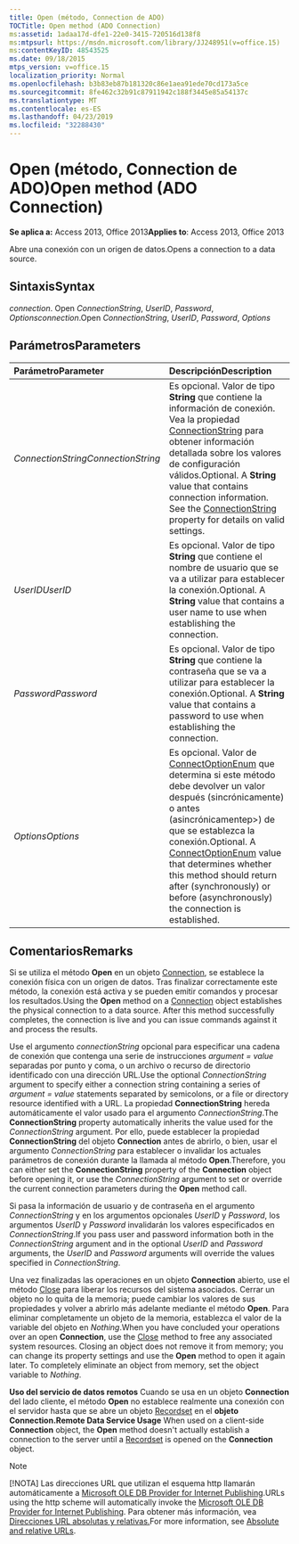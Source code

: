 ```yaml
---
title: Open (método, Connection de ADO)
TOCTitle: Open method (ADO Connection)
ms:assetid: 1adaa17d-dfe1-22e0-3415-720516d138f8
ms:mtpsurl: https://msdn.microsoft.com/library/JJ248951(v=office.15)
ms:contentKeyID: 48543525
ms.date: 09/18/2015
mtps_version: v=office.15
localization_priority: Normal
ms.openlocfilehash: b3b83eb87b181320c86e1aea91ede70cd173a5ce
ms.sourcegitcommit: 8fe462c32b91c87911942c188f3445e85a54137c
ms.translationtype: MT
ms.contentlocale: es-ES
ms.lasthandoff: 04/23/2019
ms.locfileid: "32288430"
---
```

# <a name="open-method-ado-connection"></a><span data-ttu-id="b5024-102">Open (método, Connection de ADO)</span><span class="sxs-lookup"><span data-stu-id="b5024-102">Open method (ADO Connection)</span></span>

<span data-ttu-id="b5024-103">**Se aplica a:** Access 2013, Office 2013</span><span class="sxs-lookup"><span data-stu-id="b5024-103">**Applies to**: Access 2013, Office 2013</span></span>
 
<span data-ttu-id="b5024-104">Abre una conexión con un origen de datos.</span><span class="sxs-lookup"><span data-stu-id="b5024-104">Opens a connection to a data source.</span></span>

## <a name="syntax"></a><span data-ttu-id="b5024-105">Sintaxis</span><span class="sxs-lookup"><span data-stu-id="b5024-105">Syntax</span></span>

<span data-ttu-id="b5024-106">*connection*. Open *ConnectionString*, *UserID*, *Password*, *Options*</span><span class="sxs-lookup"><span data-stu-id="b5024-106">*connection*.Open *ConnectionString*, *UserID*, *Password*, *Options*</span></span>

## <a name="parameters"></a><span data-ttu-id="b5024-107">Parámetros</span><span class="sxs-lookup"><span data-stu-id="b5024-107">Parameters</span></span>

|<span data-ttu-id="b5024-108">Parámetro</span><span class="sxs-lookup"><span data-stu-id="b5024-108">Parameter</span></span>|<span data-ttu-id="b5024-109">Descripción</span><span class="sxs-lookup"><span data-stu-id="b5024-109">Description</span></span>|
|:--------|:----------|
|<span data-ttu-id="b5024-110">*ConnectionString*</span><span class="sxs-lookup"><span data-stu-id="b5024-110">*ConnectionString*</span></span> |<span data-ttu-id="b5024-p101">Es opcional. Valor de tipo **String** que contiene la información de conexión. Vea la propiedad [ConnectionString](connectionstring-property-ado.md) para obtener información detallada sobre los valores de configuración válidos.</span><span class="sxs-lookup"><span data-stu-id="b5024-p101">Optional. A **String** value that contains connection information. See the [ConnectionString](connectionstring-property-ado.md) property for details on valid settings.</span></span>|
|<span data-ttu-id="b5024-114">*UserID*</span><span class="sxs-lookup"><span data-stu-id="b5024-114">*UserID*</span></span> |<span data-ttu-id="b5024-p102">Es opcional. Valor de tipo **String** que contiene el nombre de usuario que se va a utilizar para establecer la conexión.</span><span class="sxs-lookup"><span data-stu-id="b5024-p102">Optional. A **String** value that contains a user name to use when establishing the connection.</span></span>|
|<span data-ttu-id="b5024-117">*Password*</span><span class="sxs-lookup"><span data-stu-id="b5024-117">*Password*</span></span> |<span data-ttu-id="b5024-p103">Es opcional. Valor de tipo **String** que contiene la contraseña que se va a utilizar para establecer la conexión.</span><span class="sxs-lookup"><span data-stu-id="b5024-p103">Optional. A **String** value that contains a password to use when establishing the connection.</span></span>|
|<span data-ttu-id="b5024-120">*Options*</span><span class="sxs-lookup"><span data-stu-id="b5024-120">*Options*</span></span> |<span data-ttu-id="b5024-p104">Es opcional. Valor de [ConnectOptionEnum](connectoptionenum.md) que determina si este método debe devolver un valor después (sincrónicamente) o antes (asincrónicamentep>) de que se establezca la conexión.</span><span class="sxs-lookup"><span data-stu-id="b5024-p104">Optional. A [ConnectOptionEnum](connectoptionenum.md) value that determines whether this method should return after (synchronously) or before (asynchronously) the connection is established.</span></span>|

## <a name="remarks"></a><span data-ttu-id="b5024-123">Comentarios</span><span class="sxs-lookup"><span data-stu-id="b5024-123">Remarks</span></span>

<span data-ttu-id="b5024-p105">Si se utiliza el método **Open** en un objeto [Connection](connection-object-ado.md), se establece la conexión física con un origen de datos. Tras finalizar correctamente este método, la conexión está activa y se pueden emitir comandos y procesar los resultados.</span><span class="sxs-lookup"><span data-stu-id="b5024-p105">Using the **Open** method on a [Connection](connection-object-ado.md) object establishes the physical connection to a data source. After this method successfully completes, the connection is live and you can issue commands against it and process the results.</span></span>

<span data-ttu-id="b5024-126">Use el argumento *connectionString* opcional para especificar una cadena de conexión que contenga una serie de instrucciones *argument* *= value* separadas por punto y coma, o un archivo o recurso de directorio identificado con una dirección URL.</span><span class="sxs-lookup"><span data-stu-id="b5024-126">Use the optional *ConnectionString* argument to specify either a connection string containing a series of *argument* *= value* statements separated by semicolons, or a file or directory resource identified with a URL.</span></span> <span data-ttu-id="b5024-127">La propiedad **ConnectionString** hereda automáticamente el valor usado para el argumento *ConnectionString*.</span><span class="sxs-lookup"><span data-stu-id="b5024-127">The **ConnectionString** property automatically inherits the value used for the *ConnectionString* argument.</span></span> <span data-ttu-id="b5024-128">Por ello, puede establecer la propiedad **ConnectionString** del objeto **Connection** antes de abrirlo, o bien, usar el argumento *ConnectionString* para establecer o invalidar los actuales parámetros de conexión durante la llamada al método **Open**.</span><span class="sxs-lookup"><span data-stu-id="b5024-128">Therefore, you can either set the **ConnectionString** property of the **Connection** object before opening it, or use the *ConnectionString* argument to set or override the current connection parameters during the **Open** method call.</span></span>

<span data-ttu-id="b5024-129">Si pasa la información de usuario y de contraseña en el argumento *ConnectionString* y en los argumentos opcionales *UserID* y *Password*, los argumentos *UserID* y *Password* invalidarán los valores especificados en *ConnectionString*.</span><span class="sxs-lookup"><span data-stu-id="b5024-129">If you pass user and password information both in the *ConnectionString* argument and in the optional *UserID* and *Password* arguments, the *UserID* and *Password* arguments will override the values specified in *ConnectionString*.</span></span>

<span data-ttu-id="b5024-p107">Una vez finalizadas las operaciones en un objeto **Connection** abierto, use el método [Close](close-method-ado.md) para liberar los recursos del sistema asociados. Cerrar un objeto no lo quita de la memoria; puede cambiar los valores de sus propiedades y volver a abrirlo más adelante mediante el método **Open**. Para eliminar completamente un objeto de la memoria, establezca el valor de la variable del objeto en *Nothing*.</span><span class="sxs-lookup"><span data-stu-id="b5024-p107">When you have concluded your operations over an open **Connection**, use the [Close](close-method-ado.md) method to free any associated system resources. Closing an object does not remove it from memory; you can change its property settings and use the **Open** method to open it again later. To completely eliminate an object from memory, set the object variable to *Nothing*.</span></span>

<span data-ttu-id="b5024-133">**Uso del servicio de datos remotos** Cuando se usa en un objeto **Connection** del lado cliente, el método **Open** no establece realmente una conexión con el servidor hasta que se abre un objeto [Recordset](recordset-object-ado.md) en el **objeto Connection.**</span><span class="sxs-lookup"><span data-stu-id="b5024-133">**Remote Data Service Usage** When used on a client-side **Connection** object, the **Open** method doesn't actually establish a connection to the server until a [Recordset](recordset-object-ado.md) is opened on the **Connection** object.</span></span>

> [!NOTE]
> <span data-ttu-id="b5024-134">[!NOTA] Las direcciones URL que utilizan el esquema http llamarán automáticamente a [Microsoft OLE DB Provider for Internet Publishing](microsoft-ole-db-provider-for-internet-publishing.md).</span><span class="sxs-lookup"><span data-stu-id="b5024-134">URLs using the http scheme will automatically invoke the [Microsoft OLE DB Provider for Internet Publishing](microsoft-ole-db-provider-for-internet-publishing.md).</span></span> <span data-ttu-id="b5024-135">Para obtener más información, vea [Direcciones URL absolutas y relativas.](absolute-and-relative-urls.md)</span><span class="sxs-lookup"><span data-stu-id="b5024-135">For more information, see [Absolute and relative URLs](absolute-and-relative-urls.md).</span></span>


